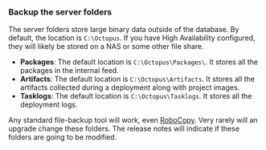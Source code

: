 ### Backup the server folders

The server folders store large binary data outside of the database.  By default, the location is `C:\Octopus`.  If you have High Availability configured, they will likely be stored on a NAS or some other file share.

- **Packages**: The default location is `C:\Octopus\Packages\`. It stores all the packages in the internal feed.
- **Artifacts**: The default location is `C:\Octopus\Artifacts`. It stores all the artifacts collected during a deployment along with project images.  
- **Tasklogs**: The default location is `C:\Octopus\Tasklogs`. It stores all the deployment logs.  

Any standard file-backup tool will work, even [RoboCopy](https://docs.microsoft.com/en-us/windows-server/administration/windows-commands/robocopy).  Very rarely will an upgrade change these folders.  The release notes will indicate if these folders are going to be modified.
